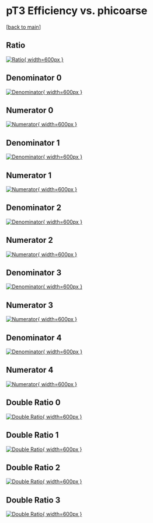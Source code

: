 # pT3 Efficiency vs. phicoarse

[[back to main](./)]



## Ratio

[![Ratio](../mtv/var/pT3_loweta_321_1_eff_phicoarse.png){ width=600px }](../mtv/var/pT3_loweta_321_1_eff_phicoarse.pdf)

## Denominator 0

[![Denominator](../mtv/den/pT3_loweta_321_1_eff_phicoarse_den0.png){ width=600px }](../mtv/den/pT3_loweta_321_1_eff_phicoarse_den0.pdf)

## Numerator 0

[![Numerator](../mtv/num/pT3_loweta_321_1_eff_phicoarse_num0.png){ width=600px }](../mtv/num/pT3_loweta_321_1_eff_phicoarse_num0.pdf)

## Denominator 1

[![Denominator](../mtv/den/pT3_loweta_321_1_eff_phicoarse_den1.png){ width=600px }](../mtv/den/pT3_loweta_321_1_eff_phicoarse_den1.pdf)

## Numerator 1

[![Numerator](../mtv/num/pT3_loweta_321_1_eff_phicoarse_num1.png){ width=600px }](../mtv/num/pT3_loweta_321_1_eff_phicoarse_num1.pdf)

## Denominator 2

[![Denominator](../mtv/den/pT3_loweta_321_1_eff_phicoarse_den2.png){ width=600px }](../mtv/den/pT3_loweta_321_1_eff_phicoarse_den2.pdf)

## Numerator 2

[![Numerator](../mtv/num/pT3_loweta_321_1_eff_phicoarse_num2.png){ width=600px }](../mtv/num/pT3_loweta_321_1_eff_phicoarse_num2.pdf)

## Denominator 3

[![Denominator](../mtv/den/pT3_loweta_321_1_eff_phicoarse_den3.png){ width=600px }](../mtv/den/pT3_loweta_321_1_eff_phicoarse_den3.pdf)

## Numerator 3

[![Numerator](../mtv/num/pT3_loweta_321_1_eff_phicoarse_num3.png){ width=600px }](../mtv/num/pT3_loweta_321_1_eff_phicoarse_num3.pdf)

## Denominator 4

[![Denominator](../mtv/den/pT3_loweta_321_1_eff_phicoarse_den4.png){ width=600px }](../mtv/den/pT3_loweta_321_1_eff_phicoarse_den4.pdf)

## Numerator 4

[![Numerator](../mtv/num/pT3_loweta_321_1_eff_phicoarse_num4.png){ width=600px }](../mtv/num/pT3_loweta_321_1_eff_phicoarse_num4.pdf)

## Double Ratio 0

[![Double Ratio](../mtv/ratio/pT3_loweta_321_1_eff_phicoarse_ratio0.png){ width=600px }](../mtv/ratio/pT3_loweta_321_1_eff_phicoarse_ratio0.pdf)

## Double Ratio 1

[![Double Ratio](../mtv/ratio/pT3_loweta_321_1_eff_phicoarse_ratio1.png){ width=600px }](../mtv/ratio/pT3_loweta_321_1_eff_phicoarse_ratio1.pdf)

## Double Ratio 2

[![Double Ratio](../mtv/ratio/pT3_loweta_321_1_eff_phicoarse_ratio2.png){ width=600px }](../mtv/ratio/pT3_loweta_321_1_eff_phicoarse_ratio2.pdf)

## Double Ratio 3

[![Double Ratio](../mtv/ratio/pT3_loweta_321_1_eff_phicoarse_ratio3.png){ width=600px }](../mtv/ratio/pT3_loweta_321_1_eff_phicoarse_ratio3.pdf)

